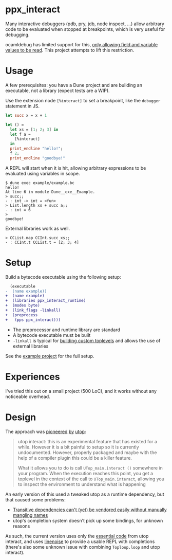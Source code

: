 
# ppx_interact

Many interactive debuggers (pdb, pry, jdb, node inspect, ...) allow arbitrary code to be evaluated when stopped at breakpoints, which is very useful for debugging.

ocamldebug has limited support for this, [only allowing field and variable values to be read](https://ocaml.org/manual/debugger.html#s%3Adebugger-examining-values).
This project attempts to lift this restriction.

# Usage

A few prerequisites: you have a Dune project and are building an executable, not a library (expect tests are a WIP).

Use the extension node `[%interact]` to set a breakpoint, like the `debugger` statement in JS.

```ocaml
let succ x = x + 1

let () =
  let xs = [1; 2; 3] in
  let f a =
    [%interact]
  in
  print_endline "hello!";
  f 2;
  print_endline "goodbye!"
```

A REPL will start when it is hit, allowing arbitrary expressions to be evaluated using variables in scope.

```
$ dune exec example/example.bc
hello!
At line 6 in module Dune__exe__Example.
> succ;;
- : int -> int = <fun>
> List.length xs + succ a;;
- : int = 6
>
goodbye!
```

External libraries work as well.

```
> CCList.map CCInt.succ xs;;
- : CCInt.t CCList.t = [2; 3; 4]
```

# Setup

Build a bytecode executable using the following setup:

```diff
  (executable
-  (name example))
+  (name example)
+  (libraries ppx_interact_runtime)
+  (modes byte)
+  (link_flags -linkall)
+  (preprocess
+   (pps ppx_interact)))
```

- The preprocessor and runtime library are standard
- A bytecode executable must be built
- `-linkall` is typical for [building custom toplevels](https://dune.readthedocs.io/en/stable/quick-start.html#building-a-custom-toplevel) and allows the use of external libraries

See the [example project](example) for the full setup.

# Experiences

I've tried this out on a small project (500 LoC), and it works without any noticeable overhead.

# Design

The approach was [pioneered](https://sympa.inria.fr/sympa/arc/caml-list/2017-05/msg00124.html) [by](https://github.com/ocaml-community/utop/issues/158) [utop](https://github.com/ocaml-community/utop/tree/master/examples/interact):

> utop interact: this is an experimental feature that has existed for a while. However it is a bit painful to setup so it is currently undocumented. However, properly packaged and maybe with the help of a compiler plugin this could be a killer feature.
>
> What it allows you to do is call `UTop_main.interact ()` somewhere in your program. When the execution reaches this point, you get a toplevel in the context of the call to `UTop_main.interact`, allowing you to inspect the environment to understand what is happening

An early version of this used a tweaked utop as a runtime dependency, but that caused some problems:

- [Transitive dependencies can't (yet) be vendored easily without manually mangling names](https://github.com/ocaml/dune/issues/3335)
- utop's completion system doesn't pick up some bindings, for unknown reasons

As such, the current version uses only the [essential code](https://github.com/ocaml-community/utop/blob/master/src/lib/uTop_main.ml) from utop interact, and uses [linenoise](https://github.com/ocaml-community/ocaml-linenoise/) to provide a usable REPL with completions (there's also some unknown issue with combining `Toploop.loop` and utop interact).
